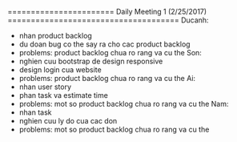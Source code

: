 ======================= Daily Meeting 1 (2/25/2017) =====================================
Ducanh: 
- nhan product backlog
- du doan bug co the say ra cho cac product backlog
- problems: product backlog chua ro rang va cu the
Son: 	
- nghien cuu bootstrap de design responsive
- design login cua website
- problems: product backlog chua ro rang va cu the
Ai: 	
- nhan user story
- phan task va estimate time
- problems: mot so product backlog chua ro rang va cu the
Nam: 	
- nhan task 
- nghien cuu ly do cua cac don
- problems: mot so product backlog chua ro rang va cu the
